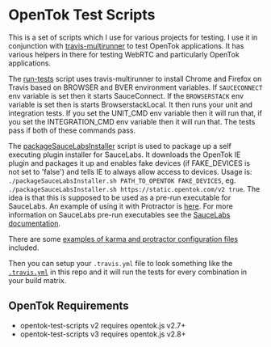 OpenTok Test Scripts
=====

This is a set of scripts which I use for various projects for testing. I use it in conjunction with [travis-multirunner](https://www.npmjs.com/package/travis-multirunner) to test OpenTok applications. It has various helpers in there for testing WebRTC and particularly OpenTok applications.

The [run-tests](run-tests) script uses travis-multirunner to install Chrome and Firefox on Travis based on BROWSER and BVER environment variables. If `SAUCECONNECT` env variable is set then it starts SauceConnect. If the `BROWSERSTACK` env variable is set then is starts BrowserstackLocal. It then runs your unit and integration tests. If you set the UNIT_CMD env variable then it will run that, if you set the INTEGRATION_CMD env variable then it will run that. The tests pass if both of these commands pass.

The [packageSauceLabsInstaller](plugin-installer/packageSauceLabsInstaller.sh) script is used to package up a self executing plugin installer for SauceLabs. It downloads the OpenTok IE plugin and packages it up and enables fake devices (if FAKE_DEVICES is not set to 'false') and tells IE to always allow access to devices. Usage is: `./packageSauceLabsInstaller.sh PATH_TO_OPENTOK FAKE_DEVICES`, eg. `./packageSauceLabsInstaller.sh https://static.opentok.com/v2 true`. The idea is that this is supposed to be used as a pre-run executable for SauceLabs. An example of using it with Protractor is [here](https://github.com/aullman/opentok-test-scripts/blob/master/tests/integration/example.js#L7). For more information on SauceLabs pre-run executables see the [SauceLabs documentation](https://wiki.saucelabs.com/display/DOCS/Pre-Run+Executables).

There are some [examples of karma and protractor configuration files](tests/) included.

Then you can setup your `.travis.yml` file to look something like the [`.travis.yml`](.travis.yml) in this repo and it will run the tests for every combination in your build matrix.

OpenTok Requirements
-----
* opentok-test-scripts v2 requires opentok.js v2.7+
* opentok-test-scripts v3 requires opentok.js v2.8+
